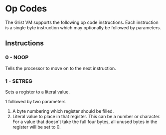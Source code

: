 # Op Codes

The Grist VM supports the following op code instructions. Each instruction is a single byte instruction which may optionally be followed by parameters.

## Instructions

### 0 - NOOP

Tells the processor to move on to the next instruction.

### 1 - SETREG

Sets a register to a literal value. 

1 followed by two parameters
1. A byte numbering which register should be filled.
2. Literal value to place in that register. This can be a number or character. For a value that doesn't take the full four bytes, all unused bytes in the register will be set to 0.
